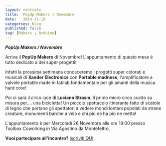 ```yaml
---
layout: centrale
title:  PopUp Makers / Novembre
date:   2014-11-19
categories: blog
published: false
tag: [Makers , Arduino]
---
```

***PopUp Makers / Novembre***

Arriva il **PopUp Makers** di Novembre!
L'appuntamento di questo mese è tutto dedicato a dei super progetti!

Infatti la prossima settimana conosceremo i progetti super colorati e musicali di **Xander Electronics** con **Portable madness**, l'amplificatore a valvole portatile made in fablab fondamentale per gli amanti della musica hard core!

Poi ci sarà il circo luce di **Luciano Strasio**, il primo micro circo cucito su misura per.... una bicicletta!
Un piccolo spettacolo itinerante fatto di scatole di legno che portano gli spettatori a vedere mondi lontani popolati da strane creature, monumenti barche a vela e chi più ne ha più ne metta!

L'appuntamento è per Mercoledì 26 Novembre alle ore 19:00
presso Toolbox Coworking in Via Agostino da Montefeltro.

**Vuoi partecipare all'incontro?**
[Iscriviti QUI](http://www.eventbrite.it/e/biglietti-popup-makers-torino-26-novembre-14103336459?aff=eac2)
